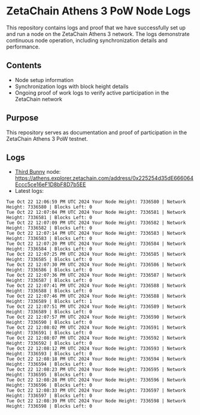 # ZetaChain Athens 3 PoW Node Logs
This repository contains logs and proof that we have successfully set up and run a node on the ZetaChain Athens 3 network. The logs demonstrate continuous node operation, including synchronization details and performance.

## Contents
- Node setup information
- Synchronization logs with block height details
- Ongoing proof of work logs to verify active participation in the ZetaChain network

## Purpose
This repository serves as documentation and proof of participation in the ZetaChain Athens 3 PoW testnet.

## Logs

- [Third Bunny](https://thirdbunny.xyz/) node: https://athens.explorer.zetachain.com/address/0x225254d35dE666064Eccc5ce16eF1D8bF8D7b5EE
- Latest logs:
```
Tue Oct 22 12:06:59 PM UTC 2024 Your Node Height: 7336580 | Network Height: 7336580 | Blocks Left: 0
Tue Oct 22 12:07:04 PM UTC 2024 Your Node Height: 7336581 | Network Height: 7336581 | Blocks Left: 0
Tue Oct 22 12:07:09 PM UTC 2024 Your Node Height: 7336582 | Network Height: 7336582 | Blocks Left: 0
Tue Oct 22 12:07:14 PM UTC 2024 Your Node Height: 7336583 | Network Height: 7336583 | Blocks Left: 0
Tue Oct 22 12:07:20 PM UTC 2024 Your Node Height: 7336584 | Network Height: 7336584 | Blocks Left: 0
Tue Oct 22 12:07:25 PM UTC 2024 Your Node Height: 7336585 | Network Height: 7336585 | Blocks Left: 0
Tue Oct 22 12:07:30 PM UTC 2024 Your Node Height: 7336586 | Network Height: 7336586 | Blocks Left: 0
Tue Oct 22 12:07:36 PM UTC 2024 Your Node Height: 7336587 | Network Height: 7336587 | Blocks Left: 0
Tue Oct 22 12:07:41 PM UTC 2024 Your Node Height: 7336588 | Network Height: 7336588 | Blocks Left: 0
Tue Oct 22 12:07:46 PM UTC 2024 Your Node Height: 7336588 | Network Height: 7336589 | Blocks Left: 1
Tue Oct 22 12:07:51 PM UTC 2024 Your Node Height: 7336589 | Network Height: 7336589 | Blocks Left: 0
Tue Oct 22 12:07:57 PM UTC 2024 Your Node Height: 7336590 | Network Height: 7336590 | Blocks Left: 0
Tue Oct 22 12:08:02 PM UTC 2024 Your Node Height: 7336591 | Network Height: 7336591 | Blocks Left: 0
Tue Oct 22 12:08:07 PM UTC 2024 Your Node Height: 7336592 | Network Height: 7336592 | Blocks Left: 0
Tue Oct 22 12:08:12 PM UTC 2024 Your Node Height: 7336593 | Network Height: 7336593 | Blocks Left: 0
Tue Oct 22 12:08:18 PM UTC 2024 Your Node Height: 7336594 | Network Height: 7336594 | Blocks Left: 0
Tue Oct 22 12:08:23 PM UTC 2024 Your Node Height: 7336595 | Network Height: 7336595 | Blocks Left: 0
Tue Oct 22 12:08:28 PM UTC 2024 Your Node Height: 7336596 | Network Height: 7336596 | Blocks Left: 0
Tue Oct 22 12:08:33 PM UTC 2024 Your Node Height: 7336597 | Network Height: 7336597 | Blocks Left: 0
Tue Oct 22 12:08:39 PM UTC 2024 Your Node Height: 7336598 | Network Height: 7336598 | Blocks Left: 0
```
